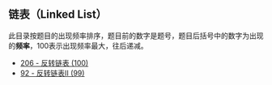 ## 链表（Linked List）

此目录按题目的出现频率排序，题目前的数字是题号，题目后括号中的数字为出现的**频率**，100表示出现频率最大，往后递减。



- [206 - 反转链表  (100)](https://github.com/MagicalPiggy/leetcode/blob/master/easy/LinkedList/206%20-%20Reverse%20Linked%20List.md)
- [92 - 反转链表II (99)](https://github.com/MagicalPiggy/leetcode/blob/master/Medium/LinkedList/92%20-%20Reverse%20Linked%20List%20II.md)

